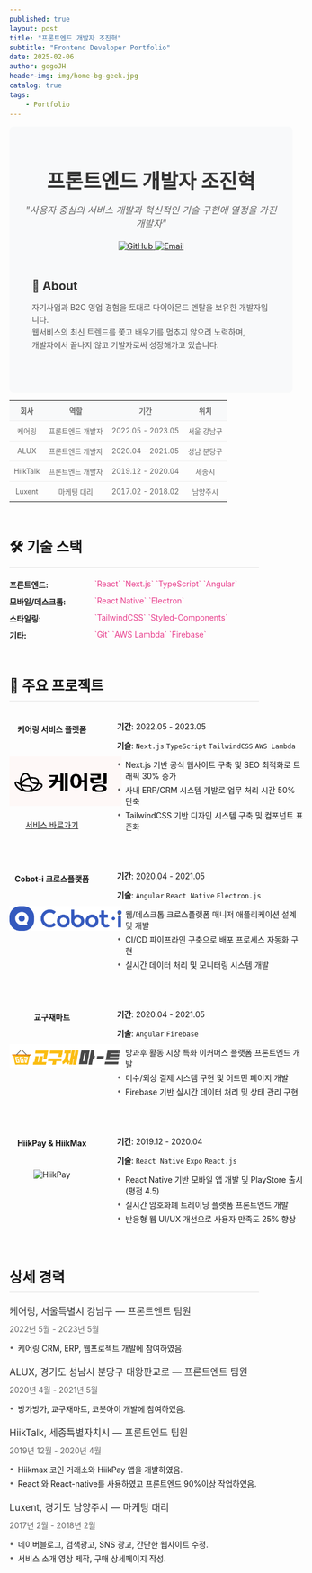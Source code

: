```yaml
---
published: true
layout: post
title: "프론트엔드 개발자 조진혁"
subtitle: "Frontend Developer Portfolio"
date: 2025-02-06
author: gogoJH
header-img: img/home-bg-geek.jpg
catalog: true
tags:
    - Portfolio
---
```


<div class="intro-section">
    <h1 class="intro-title">프론트엔드 개발자 조진혁</h1>
    <p class="intro-quote">"사용자 중심의 서비스 개발과 혁신적인 기술 구현에 열정을 가진 개발자"</p>
    <div class="intro-links">
        <a href="https://github.com/gogoJH" target="_blank">
            <img src="https://img.shields.io/badge/GitHub-gogoJH-181717?style=flat-square&logo=github" alt="GitHub">
        </a>
        <a href="mailto:gogojh@gmail.com">
            <img src="https://img.shields.io/badge/Email-gogojh@gmail.com-EA4335?style=flat-square&logo=gmail" alt="Email">
        </a>
    </div>
    <div class="intro-about">
        <h2>👋 About</h2>
        <p>자기사업과 B2C 영업 경험을 토대로 다이아몬드 멘탈을 보유한 개발자입니다.<br>
        웹서비스의 최신 트렌드를 쫓고 배우기를 멈추지 않으려 노력하며,<br>
        개발자에서 끝나지 않고 기발자로써 성장해가고 있습니다.</p>
    </div>
</div>

<style>
.intro-section {
    text-align: center;
    padding: 20px;
    background-color: #f8f9fa;
    border-radius: 8px;
}
.intro-title {
    font-size: 2.5em;
    margin-bottom: 15px;
    color: #333;
}
.intro-quote {
    font-size: 1.2em;
    color: #666;
    font-style: italic;
    margin-bottom: 20px;
}

.intro-about {
    text-align: left;
    max-width: 800px;
    margin: 0 auto 20px auto;
    padding: 20px;
}
.intro-about h2 {
    color: #333;
    margin-bottom: 15px;
}
.intro-about p {
    line-height: 1.6;
    color: #555;
}
.career-line {
    font-size: 0.9em;
    color: #666;
    margin-bottom: 50px;
}
.career-line table {
    width: 100%;
    border-collapse: collapse;
    table-layout: fixed;
}
.career-line td {
    padding: 8px;
    text-align: center;
    white-space: nowrap;
    overflow: hidden;
    text-overflow: ellipsis;
}
.career-line tr:first-child {
    font-weight: bold;
    background-color: #f8f9fa;
}
.career-line tr:not(:last-child) {
    border-bottom: 1px solid #eee;
}
.skill-section {
    display: grid;
    grid-template-columns: 30% 70%;
    margin-bottom: 10px;
}
.skill-category {
    font-weight: bold;
}
.skill-items {
    color: #e83e8c;
}
.project-grid {
    display: grid;
    grid-template-columns: 30% 70%;
    gap: 20px;
    margin-bottom: 40px;
}
.project-left {
    text-align: center;
}
.project-left img {
    max-width: 200px;
    margin: 20px 0;
}
.project-right {
    padding-left: 20px;
}
.section-title {
    font-size: 1.8em;
    margin: 60px 60px 20px 0;
    border-bottom: 2px solid #eee;
    padding-bottom: 10px;
}
.detail-title {
    font-size: 1.2em;
    margin: 20px 0 10px 0;
    color: #333;
}
.detail-period {
    color: #666;
    margin-bottom: 10px;
}
.detail-list {
    list-style-type: none;
    padding-left: 0;
}
.detail-list li {
    margin-bottom: 5px;
    position: relative;
    padding-left: 15px;
}
.detail-list li:before {
    content: "•";
    position: absolute;
    left: 0;
    color: #666;
}
</style>

<div class="career-line">
<table>
    <tr>
        <td>회사</td>
        <td>역할</td>
        <td>기간</td>
        <td>위치</td>
    </tr>
    <tr>
        <td>케어링</td>
        <td>프론트엔드 개발자</td>
        <td>2022.05 - 2023.05</td>
        <td>서울 강남구</td>
    </tr>
    <tr>
        <td>ALUX</td>
        <td>프론트엔드 개발자</td>
        <td>2020.04 - 2021.05</td>
        <td>성남 분당구</td>
    </tr>
    <tr>
        <td>HiikTalk</td>
        <td>프론트엔드 개발자</td>
        <td>2019.12 - 2020.04</td>
        <td>세종시</td>
    </tr>
    <tr>
        <td>Luxent</td>
        <td>마케팅 대리</td>
        <td>2017.02 - 2018.02</td>
        <td>남양주시</td>
    </tr>
</table>
</div>

<h1 class="section-title">🛠 기술 스택</h1>

<div class="skill-section">
    <div class="skill-category">프론트엔드:</div>
    <div class="skill-items">`React` `Next.js` `TypeScript` `Angular`</div>
</div>

<div class="skill-section">
    <div class="skill-category">모바일/데스크톱:</div>
    <div class="skill-items">`React Native` `Electron`</div>
</div>

<div class="skill-section">
    <div class="skill-category">스타일링:</div>
    <div class="skill-items">`TailwindCSS` `Styled-Components`</div>
</div>

<div class="skill-section">
    <div class="skill-category">기타:</div>
    <div class="skill-items">`Git` `AWS Lambda` `Firebase`</div>
</div>

<h1 class="section-title">📱 주요 프로젝트</h1>

<div class="project-grid">
    <div class="project-left">
        <h4>케어링 서비스 플랫폼</h4>
        <img src="/img/caring_logo.png" alt="케어링">
        <a href="https://caring.co.kr/review/">서비스 바로가기</a>
    </div>
    <div class="project-right">
        <p><strong>기간</strong>: 2022.05 - 2023.05</p>
        <p><strong>기술</strong>: <code>Next.js</code> <code>TypeScript</code> <code>TailwindCSS</code> <code>AWS Lambda</code></p>
        <ul class="detail-list">
            <li>Next.js 기반 공식 웹사이트 구축 및 SEO 최적화로 트래픽 30% 증가</li>
            <li>사내 ERP/CRM 시스템 개발로 업무 처리 시간 50% 단축</li>
            <li>TailwindCSS 기반 디자인 시스템 구축 및 컴포넌트 표준화</li>
        </ul>
    </div>
</div>

<div class="project-grid">
    <div class="project-left">
        <h4>Cobot-i 크로스플랫폼</h4>
        <img src="/img/cobot.png" alt="Cobot-i">
    </div>
    <div class="project-right">
        <p><strong>기간</strong>: 2020.04 - 2021.05</p>
        <p><strong>기술</strong>: <code>Angular</code> <code>React Native</code> <code>Electron.js</code></p>
        <ul class="detail-list">
            <li>웹/데스크톱 크로스플랫폼 매니저 애플리케이션 설계 및 개발</li>
            <li>CI/CD 파이프라인 구축으로 배포 프로세스 자동화 구현</li>
            <li>실시간 데이터 처리 및 모니터링 시스템 개발</li>
        </ul>
    </div>
</div>

<div class="project-grid">
    <div class="project-left">
        <h4>교구재마트</h4>
        <img src="/img/교구재마트.png" alt="교구재마트">
    </div>
    <div class="project-right">
        <p><strong>기간</strong>: 2020.04 - 2021.05</p>
        <p><strong>기술</strong>: <code>Angular</code> <code>Firebase</code></p>
        <ul class="detail-list">
            <li>방과후 활동 시장 특화 이커머스 플랫폼 프론트엔드 개발</li>
            <li>미수/외상 결제 시스템 구현 및 어드민 페이지 개발</li>
            <li>Firebase 기반 실시간 데이터 처리 및 상태 관리 구현</li>
        </ul>
    </div>
</div>

<div class="project-grid">
    <div class="project-left">
        <h4>HiikPay & HiikMax</h4>
        <img src="/img/hiikpay.png" alt="HiikPay">
    </div>
    <div class="project-right">
        <p><strong>기간</strong>: 2019.12 - 2020.04</p>
        <p><strong>기술</strong>: <code>React Native</code> <code>Expo</code> <code>React.js</code></p>
        <ul class="detail-list">
            <li>React Native 기반 모바일 앱 개발 및 PlayStore 출시 (평점 4.5)</li>
            <li>실시간 암호화폐 트레이딩 플랫폼 프론트엔드 개발</li>
            <li>반응형 웹 UI/UX 개선으로 사용자 만족도 25% 향상</li>
        </ul>
    </div>
</div>

<h1 class="section-title">상세 경력</h1>

<div class="detail-title">케어링, 서울특별시 강남구 — 프론트엔트 팀원</div>
<div class="detail-period">2022년 5월 - 2023년 5월</div>
<ul class="detail-list">
    <li>케어링 CRM, ERP, 웹프로젝트 개발에 참여하였음.</li>
</ul>

<div class="detail-title">ALUX, 경기도 성남시 분당구 대왕판교로 — 프론트엔트 팀원</div>
<div class="detail-period">2020년 4월 - 2021년 5월</div>
<ul class="detail-list">
    <li>방가방가, 교구재마트, 코봇아이 개발에 참여하였음.</li>
</ul>

<div class="detail-title">HiikTalk, 세종특별자치시 — 프론트엔드 팀원</div>
<div class="detail-period">2019년 12월 - 2020년 4월</div>
<ul class="detail-list">
    <li>Hiikmax 코인 거래소와 HiikPay 앱을 개발하였음.</li>
    <li>React 와 React-native를 사용하였고 프론트엔드 90%이상 작업하였음.</li>
</ul>

<div class="detail-title">Luxent, 경기도 남양주시 — 마케팅 대리</div>
<div class="detail-period">2017년 2월 - 2018년 2월</div>
<ul class="detail-list">
    <li>네이버블로그, 검색광고, SNS 광고, 간단한 웹사이트 수정.</li>
    <li>서비스 소개 영상 제작, 구매 상세페이지 작성.</li>
</ul>